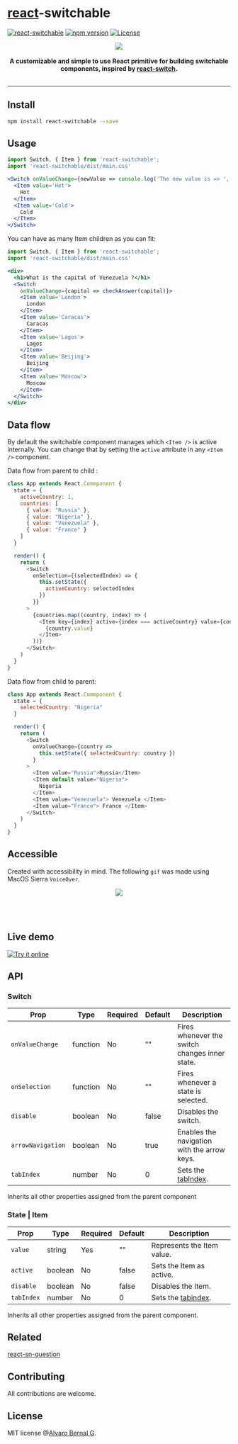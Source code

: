 # [react](https://reactjs.org)-switchable

[![react-switchable](https://travis-ci.org/AlvaroBernalG/react-switchable.svg?branch=master
)](https://badge.fury.io/js/react-switchable)
[![npm
version](https://badge.fury.io/js/react-switchable.svg)](https://badge.fury.io/js/react-switchable)
[![License](https://img.shields.io/badge/license-MIT-blue.svg)](https://github.com/AlvaroBernalG/react-switchable/blob/master/LICENSE)


<p align="center">
  <img src="https://lab.alvarobg.com/react-switchable/assets/example.gif"/>
  <br><br>
  <b> A customizable and simple to use React primitive for building switchable components, inspired by <a href="https://github.com/markusenglund/react-switch"> react-switch</a>. </b>
  <br><br>
</p>

---


## Install

```bash
npm install react-switchable --save
```


## Usage

```jsx
import Switch, { Item } from 'react-switchable';
import 'react-switchable/dist/main.css'

<Switch onValueChange={newValue => console.log('The new value is => ', newValue)}>
  <Item value='Hot'>
    Hot
  </Item>
  <Item value='Cold'>
    Cold
  </Item>
</Switch>
```

You can have as many Item children as you can fit:

```jsx
import Switch, { Item } from 'react-switchable';
import 'react-switchable/dist/main.css'

<div>
  <h1>What is the capital of Venezuela ?</h1>
  <Switch
    onValueChange={capital => checkAnswer(capital)}>
    <Item value='London'>
      London
    </Item>
    <Item value='Caracas'>
      Caracas
    </Item>
    <Item value='Lagos'>
      Lagos
    </Item>
    <Item value='Beijing'>
      Beijing
    </Item>
    <Item value='Moscow'>
      Moscow
    </Item>
  </Switch>
</div>
```

## Data flow

By default the switchable component manages which `<Item />` is active internally. You can change that by setting the `active` attribute in any `<Item />` component.

Data flow from parent to child :

```js
class App extends React.Commponent {
  state = {
    activeCountry: 1,
    countries: [
      { value: "Russia" },
      { value: "Nigeria" },
      { value: "Venezuela" },
      { value: "France" }
    ]
  }

  render() {
    return (
      <Switch
        onSelection={(selectedIndex) => {
          this.setState({
            activeCountry: selectedIndex
          })
        }}
      >
        {countries.map((country, index) => (
          <Item key={index} active={index === activeCountry} value={country.value}>
            {country.value}
          </Item>
        ))}
      </Switch>
    )
  }
}
```

Data flow from child to parent:

```js
class App extends React.Commponent {
  state = {
    selectedCountry: "Nigeria"
  }

  render() {
    return (
      <Switch
        onValueChange={country =>
          this.setState({ selectedCountry: country })
        }
      >
        <Item value="Russia">Russia</Item>
        <Item default value="Nigeria">
          Nigeria
        </Item>
        <Item value="Venezuela"> Venezuela </Item>
        <Item value="France"> France </Item>
      </Switch>
    )
  }
}
```

## Accessible

Created with accessibility in mind. The following `gif` was made using MacOS
Sierra `VoiceOver`.

<p align="center">
  <img src="https://lab.alvarobg.com/react-switchable/assets/accessible.gif"/>
  <br><br>
  <br><br>
</p>


## Live demo

[![Try it online](https://codesandbox.io/static/img/play-codesandbox.svg)](https://codesandbox.io/s/k9y5zjv585)

## API

### Switch

Prop | Type | Required | Default | Description
-----|------|----------|---------|-------------
`onValueChange`| function | No |  "" | Fires whenever the switch changes inner state.
`onSelection`| function | No |  "" | Fires whenever a state is selected.
`disable` | boolean | No | false | Disables the switch.
`arrowNavigation` | boolean | No | true | Enables the navigation with the arrow keys.
`tabIndex` | number | No | 0 | Sets the [tabIndex](https://developer.mozilla.org/en-US/docs/Web/API/HTMLElement/tabIndex).

Inherits all other properties assigned from the parent component

### State | Item

Prop | Type | Required | Default | Description
-----|------|----------|---------|-------------
`value`| string | Yes |  "" | Represents the Item value.
`active` | boolean | No | false | Sets the Item as active.
`disable` | boolean | No | false | Disables the Item.
`tabIndex` | number | No | 0 | Sets the [tabindex](https://developer.mozilla.org/en-US/docs/Web/API/HTMLElement/tabIndex).

Inherits all other properties assigned from the parent component.


## Related

[react-sn-question](https://github.com/AlvaroBernalG/react-sn-question)

## Contributing

All contributions are welcome.

## License

MIT license @[Alvaro Bernal G](https://alvarobg.com).

